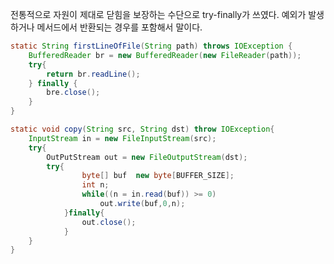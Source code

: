 
전통적으로 자원이 제대로 닫힘을 보장하는 수단으로 try-finally가 쓰였다. 
예외가 발생하거나 메서드에서 반환되는 경우를 포함해서 말이다. 

```java 
static String firstLineOfFile(String path) throws IOException {
	BufferedReader br = new BufferedReader(new FileReader(path));
	try{
		return br.readLine();
	} finally {
		bre.close();
	}
}
```

```java
static void copy(String src, String dst) throw IOException{
	InputStream in = new FileInputStream(src);
	try{
		OutPutStream out = new FileOutputStream(dst);
		try{
				byte[] buf  new byte[BUFFER_SIZE];
				int n;
				while((n = in.read(buf)) >= 0)
					out.write(buf,0,n);
			}finally{
				out.close();
			}
	}
}
```
